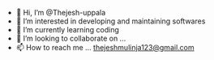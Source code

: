 - 👋 Hi, I’m @Thejesh-uppala
- 👀 I’m interested in developing and maintaining softwares
- 🌱 I’m currently learning coding 
- 💞️ I’m looking to collaborate on ...
- 📫 How to reach me ... thejeshmulinja123@gmail.com

<!---
Thejesh-uppala/Thejesh-uppala is a ✨ special ✨ repository because its `README.md` (this file) appears on your GitHub profile.
You can click the Preview link to take a look at your changes.
--->
